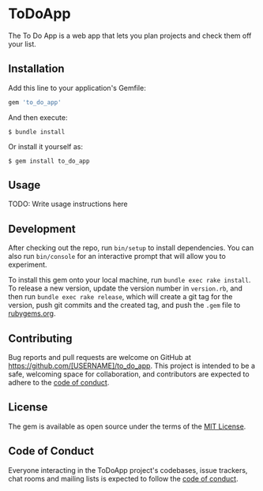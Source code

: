 # ToDoApp

The To Do App is a web app that lets you plan projects and check them off your list.

## Installation

Add this line to your application's Gemfile:

```ruby
gem 'to_do_app'
```

And then execute:

    $ bundle install

Or install it yourself as:

    $ gem install to_do_app

## Usage

TODO: Write usage instructions here

## Development

After checking out the repo, run `bin/setup` to install dependencies. You can also run `bin/console` for an interactive prompt that will allow you to experiment.

To install this gem onto your local machine, run `bundle exec rake install`. To release a new version, update the version number in `version.rb`, and then run `bundle exec rake release`, which will create a git tag for the version, push git commits and the created tag, and push the `.gem` file to [rubygems.org](https://rubygems.org).

## Contributing

Bug reports and pull requests are welcome on GitHub at https://github.com/[USERNAME]/to_do_app. This project is intended to be a safe, welcoming space for collaboration, and contributors are expected to adhere to the [code of conduct](https://github.com/[USERNAME]/to_do_app/blob/master/CODE_OF_CONDUCT.md).

## License

The gem is available as open source under the terms of the [MIT License](https://opensource.org/licenses/MIT).

## Code of Conduct

Everyone interacting in the ToDoApp project's codebases, issue trackers, chat rooms and mailing lists is expected to follow the [code of conduct](https://github.com/[USERNAME]/to_do_app/blob/master/CODE_OF_CONDUCT.md).

